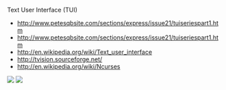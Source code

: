 Text User Interface (TUI)

<ul>
    <li><a href="http://www.petesqbsite.com/sections/express/issue21/tuiseriespart1.htm">http://www.petesqbsite.com/sections/express/issue21/tuiseriespart1.htm</a></li>
    <li><a href="http://www.petesqbsite.com/sections/express/issue21/tuiseriespart1.htm">http://www.petesqbsite.com/sections/express/issue21/tuiseriespart1.htm</a></li>
    <li><a href="http://en.wikipedia.org/wiki/Text_user_interface">http://en.wikipedia.org/wiki/Text_user_interface</a></li>
    <li><a href="http://tvision.sourceforge.net/">http://tvision.sourceforge.net/</a></li>
    <li><a href="http://en.wikipedia.org/wiki/Ncurses">http://en.wikipedia.org/wiki/Ncurses</a></li>
</ul>

<img src="/wp-content/uploads/tui_freepascal.png"/>

<img src="/wp-content/uploads/tui_quickbasic.png"/>

